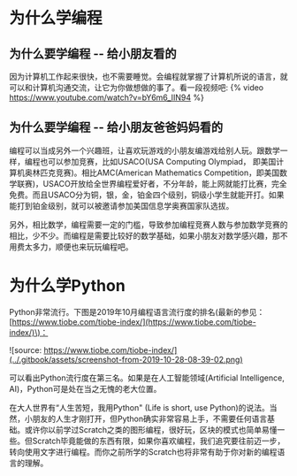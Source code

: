 # 为什么学编程

## 为什么要学编程 -- 给小朋友看的

因为计算机工作起来很快，也不需要睡觉。会编程就掌握了计算机所说的语言，就可以和计算机沟通交流，让它为你做想做的事了。看一段视频吧:
{% video https://www.youtube.com/watch?v=bY6m6_IIN94 %}

## 为什么要学编程 -- 给小朋友爸爸妈妈看的

编程可以当成另外一个兴趣班，让喜欢玩游戏的小朋友编游戏给别人玩。跟数学一样，编程也可以参加竞赛，比如USACO\(USA Computing Olympiad， 即美国计算机奥林匹克竞赛\)。相比AMC\(American Mathematics Competition，即美国数学联赛\)，USACO开放给全世界编程爱好者，不分年龄，能上网就能打比赛，完全免费。而且USACO分为铜，银，金，铂金四个级别，铜级小学生就能开打。如果能打到铂金级别，就可以被邀请参加美国信息学奥赛国家队选拔。

另外，相比数学，编程需要一定的门槛，导致参加编程竞赛人数与参加数学竞赛的相比，少不少。而编程是需要比较好的数学基础，如果小朋友对数学感兴趣，那不用费太多力，顺便也来玩玩编程吧。

# 为什么学Python

Python非常流行。下图是2019年10月编程语言流行度的排名\(最新的参见：[https://www.tiobe.com/tiobe-index/](https://www.tiobe.com/tiobe-index/)\)：

![source: https://www.tiobe.com/tiobe-index/](../.gitbook/assets/screenshot-from-2019-10-28-08-39-02.png)

可以看出Python流行度在第三名。如果是在人工智能领域\(Artificial Intelligence, AI\)，Python可是处在当之无愧的老大位置。

在大人世界有“人生苦短，我用Python" \(Life is short, use Python\)的说法。当然，小朋友的人生才刚打开，但Python确实非常容易上手，不需要任何语言基础。或许你以前学过Scratch之类的图形编程，很好玩，区块的模式也简单易懂一些。但Scratch毕竟能做的东西有限，如果你喜欢编程，我们追究要往前迈一步，转向使用文字进行编程。而你之前所学的Scratch也将非常有助于你对新的编程语言的理解。

